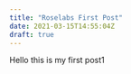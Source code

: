 ```yaml
---
title: "Roselabs First Post"
date: 2021-03-15T14:55:04Z
draft: true
---
```


Hello this is my first post1
